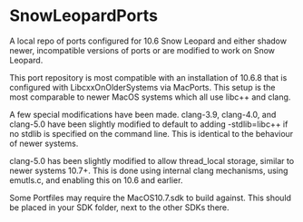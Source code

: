 # SnowLeopardPorts
A local repo of ports configured for 10.6 Snow Leopard and either shadow newer, incompatible versions of ports or are modified to work on Snow Leopard.

This port repository is most compatible with an installation of 10.6.8 that is configured with LibcxxOnOlderSystems via MacPorts. This setup is the most comparable to newer MacOS systems which all use libc++ and clang.

A few special modifications have been made. clang-3.9, clang-4.0, and clang-5.0 have been slightly modified to default to adding -stdlib=libc++ if no stdlib is specified on the command line. This is identical to the behaviour of newer systems.

clang-5.0 has been slightly modified to allow thread_local storage, similar to newer systems 10.7+. This is done using internal clang mechanisms, using emutls.c, and enabling this on 10.6 and earlier.

Some Portfiles may require the MacOS10.7.sdk to build against. This should be placed in your SDK folder, next to the other SDKs there.


